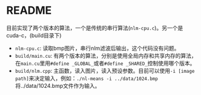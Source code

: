 # README
目前实现了两个版本的算法，一个是传统的串行算法(`nlm-cpu.c`)。另一个是cuda-c，(build目录下)
- `nlm-cpu.c`: 读取bmp图片，串行nlm滤波后输出，这个代码没有问题。
-  `build/main.cu`: 有两个版本的算法，分别是使用全局内存和共享内存的算法，在`main.cu`里用`#define _GLOBAL_`或者`#define _SHARED_`控制使用哪个版本。
- `build/nlm.cpp`: 主函数，读入图片，读入预设参数。目前可以使用`-i [image path]`来决定输入，例如：`./nl-means -i ../data/1024.bmp`将../data/1024.bmp文件作为输入。
